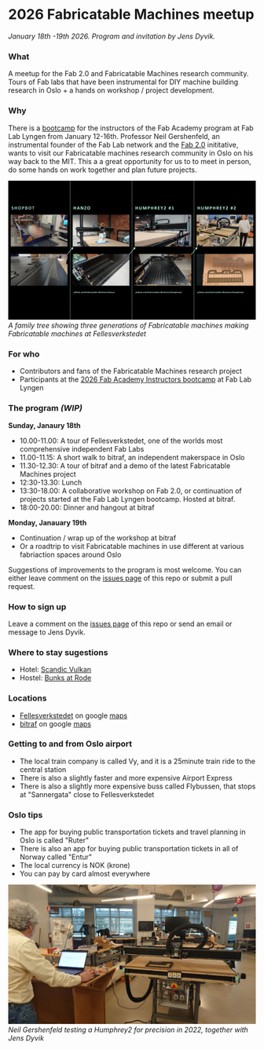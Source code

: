 # 2026 Fabricatable Machines meetup
*January 18th -19th 2026. Program and invitation by Jens Dyvik.*

### What

A meetup for the Fab 2.0 and Fabricatable Machines research community. Tours of Fab labs that have been instrumental for DIY machine building research in Oslo + a hands on workshop / project development.

### Why

There is a [bootcamp](https://academany.fabcloud.io/fabacademy/2026/bootcamp-instructors/) for the instructors of the Fab Academy program at Fab Lab Lyngen from January 12-16th. Professor Neil Gershenfeld, an instrumental founder of the Fab Lab network and the [Fab 2.0](https://machines.fabcloud.io/) inititative, wants to visit our Fabricatable machines research community in Oslo on his way back to the MIT. This a a great opportunity for us to to meet in person, do some hands on work together and plan future projects.

![](/img/fabricatable-machines-second-gen-family-tree.jpg)
*A family tree showing three generations of Fabricatable machines making Fabricatable machines at Fellesverkstedet*


### For who

- Contributors and fans of the Fabricatable Machines research project
- Participants at the [2026 Fab Academy Instructors bootcamp](https://academany.fabcloud.io/fabacademy/2026/bootcamp-instructors/) at Fab Lab Lyngen

### The program *(WIP)*

**Sunday, Janaury 18th**
- 10.00-11.00: A tour of Fellesverkstedet, one of the worlds most comprehensive independent Fab Labs
- 11.00-11.15: A short walk to bitraf, an independent makerspace in Oslo
- 11.30-12.30: A tour of bitraf and a demo of the latest Fabricatable Machines project
- 12:30-13.30: Lunch
- 13:30-18.00: A collaborative workshop on Fab 2.0, or continuation of projects started at the Fab Lab Lyngen bootcamp. Hosted at bitraf.
- 18:00-20.00: Dinner and hangout at bitraf


**Monday, Janauary 19th**
- Continuation / wrap up of the workshop at bitraf
- Or a roadtrip to visit Fabricatable machines in use different at various fabriaction spaces around Oslo

Suggestions of improvements to the program is most welcome. You can either leave comment on the [issues page](https://github.com/Fabricatable-Machines/2026-meetup/issues) of this repo or submit a pull request.

### How to sign up

Leave a comment on the [issues page](https://github.com/Fabricatable-Machines/2026-meetup/issues) of this repo or send an email or message to Jens Dyvik.


### Where to stay sugestions

- Hotel: [Scandic Vulkan](https://www.scandichotels.com/no/hotell/scandic-vulkan#overview)
- Hostel: [Bunks at Rode](https://www.bunks.no/)


### Locations

- [Fellesverkstedet](https://www.fellesverkstedet.no/) on google [maps](https://maps.app.goo.gl/YAAGDTWJP7brWkxe9)
- [bitraf](https://bitraf.no/) on google [maps](https://maps.app.goo.gl/bg4xb8eoL4uFsKy88)


### Getting to and from Oslo airport

- The local train company is called Vy, and it is a 25minute train ride to the central station
- There is also a slightly faster and more expensive Airport Express
- There is also a slightly more expensive buss called Flybussen, that stops at "Sannergata" close to Fellesverkstedet


### Oslo tips

- The app for buying public transportation tickets and travel planning in Oslo is called "Ruter"
- There is also an app for buying public transportation tickets in all of Norway called "Entur"
- The local currency is NOK (krone)
- You can pay by card almost everywhere

![](/img/neil-testing-humphrey2.jpg)
*Neil Gershenfeld testing a Humphrey2 for precision in 2022, together with Jens Dyvik*
